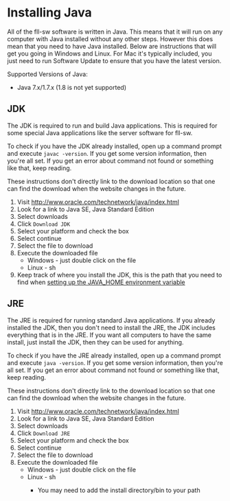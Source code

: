 Installing Java
===============
All of the fll-sw software is written in Java. This means that it will run on any computer with Java installed without any other steps. However this does mean that you need to have Java installed. Below are instructions that will get you going in Windows and Linux. For Mac it's typically included, you just need to run Software Update to ensure that you have the latest version.

Supported Versions of Java:
  * Java 7.x/1.7.x (1.8 is not yet supported)

JDK
-----
The JDK is required to run and build Java applications. This is required for some special Java applications like the server software for fll-sw.

To check if you have the JDK already installed, open up a command prompt and execute `javac -version`. If you get some version information, then you're all set. If you get an error about command not found or something like that, keep reading.

These instructions don't directly link to the download location so that one can find the download when the website changes in the future.

  1. Visit http://www.oracle.com/technetwork/java/index.html
  1. Look for a link to Java SE, Java Standard Edition
  1. Select downloads
  1. Click `Download JDK`
  1. Select your platform and check the box
  1. Select continue
  1. Select the file to download
  1. Execute the downloaded file
      * Windows - just double click on the file
      * Linux - sh <filename>
  1. Keep track of where you install the JDK, this is the path that you need to find when [setting up the JAVA_HOME environment variable](SettingUpJavaHome.md)

JRE
----
The JRE is required for running standard Java applications. If you already installed the JDK, then you don't need to install the JRE, the JDK includes everything that is in the JRE. If you want all computers to have the same install, just install the JDK, then they can be used for anything.

To check if you have the JRE already installed, open up a command prompt and execute `java -version`. If you get some version information, then you're all set. If you get an error about command not found or something like that, keep reading.

These instructions don't directly link to the download location so that one can find the download when the website changes in the future.

  1. Visit http://www.oracle.com/technetwork/java/index.html
  1. Look for a link to Java SE, Java Standard Edition
  1. Select downloads
  1. Click `Download JRE`
  1. Select your platform and check the box
  1. Select continue
  1. Select the file to download
  1. Execute the downloaded file
      * Windows - just double click on the file
      * Linux - sh <filename>
          * You may need to add the install directory/bin to your path

